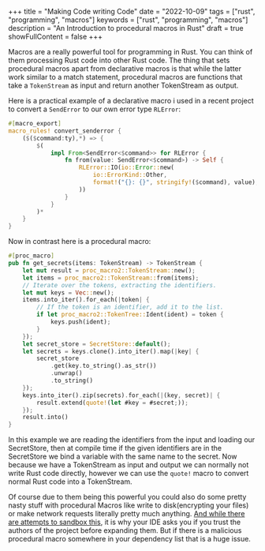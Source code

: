 +++
title = "Making Code writing Code"
date = "2022-10-09"
tags = ["rust", "programming", "macros"]
keywords = ["rust", "programming", "macros"]
description = "An Introduction to procedural macros in Rust"
draft = true
showFullContent = false
+++

Macros are a really powerful tool for programming in Rust. You can think of them processing Rust code into 
other Rust code. The thing that sets procedural macros apart from declarative macros is that while the latter 
work similar to a match statement, procedural macros are functions that take a `TokenStream` as input and return
another TokenStream as output.

Here is a practical example of a declarative macro i used in a recent project to 
convert a `SendError` to our own error type `RLError`:

```rust
#[macro_export]
macro_rules! convert_senderror {
    ($($command:ty),*) => {
        $(
            impl From<SendError<$command>> for RLError {
                fn from(value: SendError<$command>) -> Self {
                    RLError::IO(io::Error::new(
                        io::ErrorKind::Other,
                        format!("{}: {}", stringify!($command), value),
                    ))
                }
            }
        )*
    }
}
```
Now in contrast here is a procedural macro:
```rust
#[proc_macro]
pub fn get_secrets(items: TokenStream) -> TokenStream {
    let mut result = proc_macro2::TokenStream::new();
    let items = proc_macro2::TokenStream::from(items);
    // Iterate over the tokens, extracting the identifiers.
    let mut keys = Vec::new();
    items.into_iter().for_each(|token| {
        // If the token is an identifier, add it to the list.
        if let proc_macro2::TokenTree::Ident(ident) = token {
            keys.push(ident);
        }
    });
    let secret_store = SecretStore::default();
    let secrets = keys.clone().into_iter().map(|key| {
        secret_store
            .get(key.to_string().as_str())
            .unwrap()
            .to_string()
    });
    keys.into_iter().zip(secrets).for_each(|(key, secret)| {
        result.extend(quote!(let #key = #secret;));
    });
    result.into()
}
```
In this example we are reading the identifiers from the input and loading our SecretStore, then at compile time if the
given identifiers are in the SecretStore we bind a variable with the same name to the secret. Now because we have a 
TokenStream as input and output we can normally not write Rust code directly, however we can use the `quote!` macro to 
convert normal Rust code into a TokenStream.




Of course due to them being this powerful you could also do some pretty nasty stuff with procedural Macros like write 
to disk(encrypting your files) or make network requests literally pretty much anything. 
[And while there are attempts to sandbox this](https://github.com/insanitybit/cargo-sandbox), it is why your IDE asks you if
you trust the authors of the project before expanding them. But if there is a malicious procedural macro somewhere in your 
dependency list that is a huge issue.